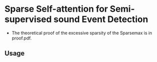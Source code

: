 # Sparse Self-attention for Semi-supervised sound Event Detection

- The theoretical proof of the excessive sparsity of the Sparsemax is in proof.pdf.

## Usage

```

```
